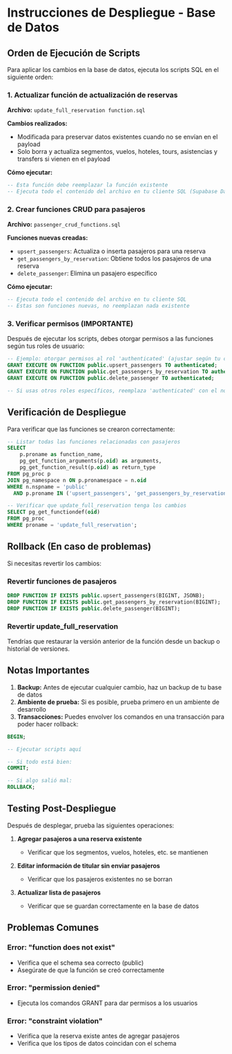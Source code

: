# Instrucciones de Despliegue - Base de Datos

## Orden de Ejecución de Scripts

Para aplicar los cambios en la base de datos, ejecuta los scripts SQL en el siguiente orden:

### 1. Actualizar función de actualización de reservas
**Archivo:** `update_full_reservation function.sql`

**Cambios realizados:**
- Modificada para preservar datos existentes cuando no se envían en el payload
- Solo borra y actualiza segmentos, vuelos, hoteles, tours, asistencias y transfers si vienen en el payload

**Cómo ejecutar:**
```sql
-- Esta función debe reemplazar la función existente
-- Ejecuta todo el contenido del archivo en tu cliente SQL (Supabase Dashboard, pgAdmin, etc.)
```

### 2. Crear funciones CRUD para pasajeros
**Archivo:** `passenger_crud_functions.sql`

**Funciones nuevas creadas:**
- `upsert_passengers`: Actualiza o inserta pasajeros para una reserva
- `get_passengers_by_reservation`: Obtiene todos los pasajeros de una reserva
- `delete_passenger`: Elimina un pasajero específico

**Cómo ejecutar:**
```sql
-- Ejecuta todo el contenido del archivo en tu cliente SQL
-- Estas son funciones nuevas, no reemplazan nada existente
```

### 3. Verificar permisos (IMPORTANTE)

Después de ejecutar los scripts, debes otorgar permisos a las funciones según tus roles de usuario:

```sql
-- Ejemplo: otorgar permisos al rol 'authenticated' (ajustar según tu configuración)
GRANT EXECUTE ON FUNCTION public.upsert_passengers TO authenticated;
GRANT EXECUTE ON FUNCTION public.get_passengers_by_reservation TO authenticated;
GRANT EXECUTE ON FUNCTION public.delete_passenger TO authenticated;

-- Si usas otros roles específicos, reemplaza 'authenticated' con el nombre del rol
```

## Verificación de Despliegue

Para verificar que las funciones se crearon correctamente:

```sql
-- Listar todas las funciones relacionadas con pasajeros
SELECT
    p.proname as function_name,
    pg_get_function_arguments(p.oid) as arguments,
    pg_get_function_result(p.oid) as return_type
FROM pg_proc p
JOIN pg_namespace n ON p.pronamespace = n.oid
WHERE n.nspname = 'public'
  AND p.proname IN ('upsert_passengers', 'get_passengers_by_reservation', 'delete_passenger');

-- Verificar que update_full_reservation tenga los cambios
SELECT pg_get_functiondef(oid)
FROM pg_proc
WHERE proname = 'update_full_reservation';
```

## Rollback (En caso de problemas)

Si necesitas revertir los cambios:

### Revertir funciones de pasajeros
```sql
DROP FUNCTION IF EXISTS public.upsert_passengers(BIGINT, JSONB);
DROP FUNCTION IF EXISTS public.get_passengers_by_reservation(BIGINT);
DROP FUNCTION IF EXISTS public.delete_passenger(BIGINT);
```

### Revertir update_full_reservation
Tendrías que restaurar la versión anterior de la función desde un backup o historial de versiones.

## Notas Importantes

1. **Backup:** Antes de ejecutar cualquier cambio, haz un backup de tu base de datos
2. **Ambiente de prueba:** Si es posible, prueba primero en un ambiente de desarrollo
3. **Transacciones:** Puedes envolver los comandos en una transacción para poder hacer rollback:

```sql
BEGIN;

-- Ejecutar scripts aquí

-- Si todo está bien:
COMMIT;

-- Si algo salió mal:
ROLLBACK;
```

## Testing Post-Despliegue

Después de desplegar, prueba las siguientes operaciones:

1. **Agregar pasajeros a una reserva existente**
   - Verificar que los segmentos, vuelos, hoteles, etc. se mantienen

2. **Editar información de titular sin enviar pasajeros**
   - Verificar que los pasajeros existentes no se borran

3. **Actualizar lista de pasajeros**
   - Verificar que se guardan correctamente en la base de datos

## Problemas Comunes

### Error: "function does not exist"
- Verifica que el schema sea correcto (public)
- Asegúrate de que la función se creó correctamente

### Error: "permission denied"
- Ejecuta los comandos GRANT para dar permisos a los usuarios

### Error: "constraint violation"
- Verifica que la reserva existe antes de agregar pasajeros
- Verifica que los tipos de datos coincidan con el schema
